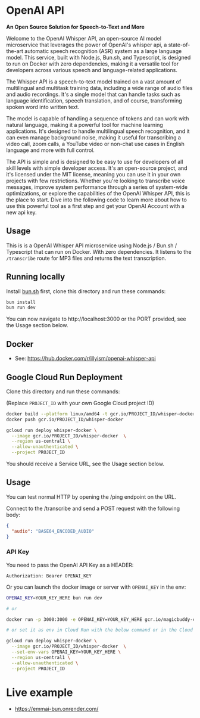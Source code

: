 # OpenAI API

**An Open Source Solution for Speech-to-Text and More**

Welcome to the OpenAI Whisper API, an open-source AI model microservice that leverages the power of OpenAI's whisper api, a state-of-the-art automatic speech recognition (ASR) system as a large language model. This service, built with Node.js, Bun.sh, and Typescript, is designed to run on Docker with zero dependencies, making it a versatile tool for developers across various speech and language-related applications.

The Whisper API is a speech-to-text model trained on a vast amount of multilingual and multitask training data, including a wide range of audio files and audio recordings. It's a single model that can handle tasks such as language identification, speech translation, and of course, transforming spoken word into written text.

The model is capable of handling a sequence of tokens and can work with natural language, making it a powerful tool for machine learning applications. It's designed to handle multilingual speech recognition, and it can even manage background noise, making it useful for transcribing a video call, zoom calls, a YouTube video or non-chat use cases in English language and more with full control.

The API is simple and is designed to be easy to use for developers of all skill levels with simple developer access. It's an open-source project, and it's licensed under the MIT license, meaning you can use it in your own projects with few restrictions. Whether you're looking to transcribe voice messages, improve system performance through a series of system-wide optimizations, or explore the capabilities of the OpenAI Whisper API, this is the place to start. Dive into the following code to learn more about how to use this powerful tool as a first step and get your OpenAI Account with a new api key.

## Usage

This is is a OpenAI Whisper API microservice using Node.js / Bun.sh / Typescript that can run on Docker. With zero dependencies.
It listens to the `/transcribe` route for MP3 files and returns the text transcription.

## Running locally

Install [bun.sh](https://bun.sh/) first, clone this directory and run these commands:

```bash
bun install
bun run dev
```

You can now navigate to http://localhost:3000 or the PORT provided, see the Usage section below.

## Docker

- See: https://hub.docker.com/r/illyism/openai-whisper-api

## Google Cloud Run Deployment

Clone this directory and run these commands:

(Replace `PROJECT_ID` with your own Google Cloud project ID)

```bash
docker build --platform linux/amd64 -t gcr.io/PROJECT_ID/whisper-docker .
docker push gcr.io/PROJECT_ID/whisper-docker

gcloud run deploy whisper-docker \
  --image gcr.io/PROJECT_ID/whisper-docker  \
  --region us-central1 \
  --allow-unauthenticated \
  --project PROJECT_ID
```

You should receive a Service URL, see the Usage section below.

## Usage

You can test normal HTTP by opening the /ping endpoint on the URL.

Connect to the /transcribe and send a POST request with the following body:

```json
{
  "audio": "BASE64_ENCODED_AUDIO"
}
```

### API Key

You need to pass the OpenAI API Key as a HEADER:

```
Authorization: Bearer OPENAI_KEY
```

Or you can launch the docker image or server with `OPENAI_KEY` in the env:
  
```bash
OPENAI_KEY=YOUR_KEY_HERE bun run dev

# or

docker run -p 3000:3000 -e OPENAI_KEY=YOUR_KEY_HERE gcr.io/magicbuddy-chat/whisper-docker

# or set it as env in Cloud Run with the below command or in the Cloud Console UI

gcloud run deploy whisper-docker \
  --image gcr.io/PROJECT_ID/whisper-docker  \
  --set-env-vars OPENAI_KEY=YOUR_KEY_HERE \
  --region us-central1 \
  --allow-unauthenticated \
  --project PROJECT_ID
```

# Live example

- https://emmai-bun.onrender.com/
